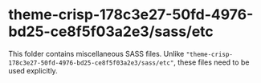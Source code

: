 # theme-crisp-178c3e27-50fd-4976-bd25-ce8f5f03a2e3/sass/etc

This folder contains miscellaneous SASS files. Unlike `"theme-crisp-178c3e27-50fd-4976-bd25-ce8f5f03a2e3/sass/etc"`, these files
need to be used explicitly.
